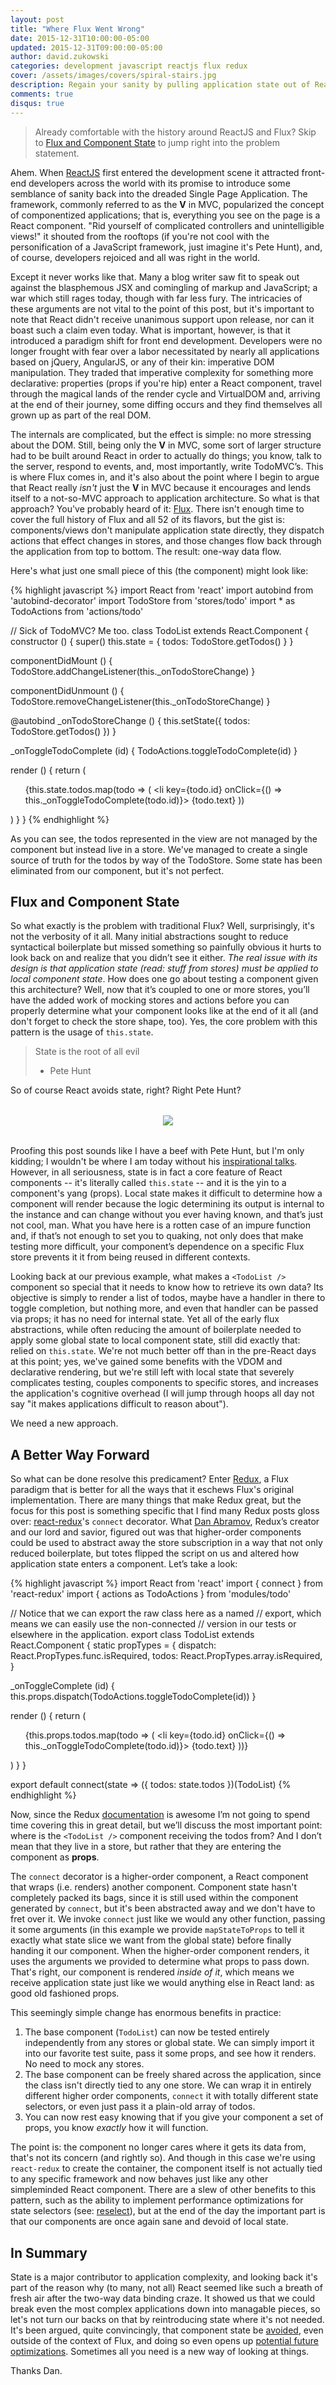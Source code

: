```yaml
---
layout: post
title: "Where Flux Went Wrong"
date: 2015-12-31T10:00:00-05:00
updated: 2015-12-31T09:00:00-05:00
author: david.zukowski
categories: development javascript reactjs flux redux
cover: /assets/images/covers/spiral-stairs.jpg
description: Regain your sanity by pulling application state out of ReactJS components.
comments: true
disqus: true
---
```


> Already comfortable with the history around ReactJS and Flux? Skip to [Flux and Component State](#flux-and-component-state) to jump right into the problem statement.

Ahem. When [ReactJS](https://github.com/facebook/react) first entered the development scene it attracted front-end developers across the world with its promise to introduce some semblance of sanity back into the dreaded Single Page Application. The framework, commonly referred to as the **V** in MVC, popularized the concept of componentized applications; that is, everything you see on the page is a React component. "Rid yourself of complicated controllers and unintelligible views!" it shouted from the rooftops (if you're not cool with the personification of a JavaScript framework, just imagine it's Pete Hunt), and, of course, developers rejoiced and all was right in the world.

Except it never works like that. Many a blog writer saw fit to speak out against the blasphemous JSX and comingling of markup and JavaScript; a war which still rages today, though with far less fury. The intricacies of these arguments are not vital to the point of this post, but it's important to note that React didn't receive unanimous support upon release, nor can it boast such a claim even today. What is important, however, is that it introduced a paradigm shift for front end development. Developers were no longer frought with fear over a labor necessitated by nearly all applications based on jQuery, AngularJS, or any of their kin: imperative DOM manipulation. They traded that imperative complexity for something more declarative: properties (props if you're hip) enter a React component, travel through the magical lands of the render cycle and VirtualDOM and, arriving at the end of their journey, some diffing occurs and they find themselves all grown up as part of the real DOM.

The internals are complicated, but the effect is simple: no more stressing about the DOM. Still, being only the **V** in MVC, some sort of larger structure had to be built around React in order to actually do things; you know, talk to the server, respond to events, and, most importantly, write TodoMVC’s. This is where Flux comes in, and it's also about the point where I begin to argue that React really _isn't_ just the **V** in MVC because it encourages and lends itself to a not-so-MVC approach to application architecture. So what is that approach? You've probably heard of it: [Flux](https://github.com/facebook/flux). There isn't enough time to cover the full history of Flux and all 52 of its flavors, but the gist is: components/views don't manipulate application state directly, they dispatch actions that effect changes in stores, and those changes flow back through the application from top to bottom. The result: one-way data flow.

Here's what just one small piece of this (the component) might look like:

{% highlight javascript %}
import React from 'react'
import autobind from 'autobind-decorator'
import TodoStore from 'stores/todo'
import * as TodoActions from 'actions/todo'

// Sick of TodoMVC? Me too.
class TodoList extends React.Component {
  constructor () {
    super()
    this.state = {
      todos: TodoStore.getTodos()
    }
  }

  componentDidMount () {
    TodoStore.addChangeListener(this._onTodoStoreChange)
  }

  componentDidUnmount () {
    TodoStore.removeChangeListener(this._onTodoStoreChange)
  }

  @autobind
  _onTodoStoreChange () {
    this.setState({
      todos: TodoStore.getTodos()
    })
  }

  _onToggleTodoComplete (id) {
    TodoActions.toggleTodoComplete(id)
  }

  render () {
    return (
      <ul>
        {this.state.todos.map(todo => (
          <li key={todo.id} onClick={() => this._onToggleTodoComplete(todo.id)}>
            {todo.text}
          </li>
        ))
      </ul>
    )
  }
}
{% endhighlight %}

As you can see, the todos represented in the view are not managed by the component but instead live in a store. We've managed to create a single source of truth for the todos by way of the TodoStore. Some state has been eliminated from our component, but it's not perfect.

## Flux and Component State

So what exactly is the problem with traditional Flux? Well, surprisingly, it's not the verbosity of it all. Many initial abstractions sought to reduce syntactical boilerplate but missed something so painfully obvious it hurts to look back on and realize that you didn’t see it either. _The real issue with its design is that application state (read: stuff from stores) must be applied to local component state_. How does one go about testing a component given this architecture? Well, now that it’s coupled to one or more stores, you’ll have the added work of mocking stores and actions before you can properly determine what your component looks like at the end of it all (and don't forget to check the store shape, too). Yes, the core problem with this pattern is the usage of `this.state`.

> State is the root of all evil
> - Pete Hunt

So of course React avoids state, right? Right Pete Hunt?

<div style="text-align:center;margin: 2rem auto;">
  <img src="https://media.giphy.com/media/3xz2BWKBZeM8hNWOFG/giphy.gif"/>
</div>

Proofing this post sounds like I have a beef with Pete Hunt, but I'm only kidding; I wouldn't be where I am today without his [inspirational talks](https://www.youtube.com/watch?v=KtmjkCuV-EU). However, in all seriousness, state is in fact a core feature of React components -- it's literally called `this.state` -- and it is the yin to a component's yang (props). Local state makes it difficult to determine how a component will render because the logic determining its output is internal to the instance and can change without you ever having known, and that’s just not cool, man. What you have here is a rotten case of an impure function and, if that’s not enough to set you to quaking, not only does that make testing more difficult, your component’s dependence on a specific Flux store prevents it it from being reused in different contexts.

Looking back at our previous example, what makes a `<TodoList />` component so special that it needs to know how to retrieve its own data? Its objective is simply to render a list of todos, maybe have a handler in there to toggle completion, but nothing more, and even that handler can be passed via props; it has no need for internal state. Yet all of the early flux abstractions, while often reducing the amount of boilerplate needed to apply some global state to local component state, still did exactly that: relied on `this.state`. We're not much better off than in the pre-React days at this point; yes, we've gained some benefits with the VDOM and declarative rendering, but we're still left with local state that severely complicates testing, couples components to specific stores, and increases the application's cognitive overhead (I will jump through hoops all day not say "it makes applications difficult to reason about").

We need a new approach.

## A Better Way Forward

So what can be done resolve this predicament? Enter [Redux](https://github.com/rackt/redux), a Flux paradigm that is better for all the ways that it eschews Flux's original implementation. There are many things that make Redux great, but the focus for this post is something specific that I find many Redux posts gloss over: [react-redux](https://github.com/rackt/react-redux)'s `connect` decorator. What [Dan Abramov](https://twitter.com/dan_abramov), Redux’s creator and our lord and savior, figured out was that higher-order components could be used to abstract away the store subscription in a way that not only reduced boilerplate, but totes flipped the script on us and altered how application state enters a component. Let’s take a look:

{% highlight javascript %}
import React from 'react'
import { connect } from 'react-redux'
import { actions as TodoActions } from 'modules/todo'

// Notice that we can export the raw class here as a named
// export, which means we can easily use the non-connected
// version in our tests or elsewhere in the application.
export class TodoList extends React.Component {
  static propTypes = {
    dispatch: React.PropTypes.func.isRequired,
    todos: React.PropTypes.array.isRequired,
  }

  _onToggleComplete (id) {
    this.props.dispatch(TodoActions.toggleTodoComplete(id))
  }

  render () {
    return (
      <ul>
        {this.props.todos.map(todo => (
          <li key={todo.id} onClick={() => this._onToggleTodoComplete(todo.id)}>
            {todo.text}
          </li>
        ))}
      </ul>
    )
  }
}

export default connect(state => ({
  todos: state.todos
})(TodoList)
{% endhighlight %}

Now, since the Redux [documentation](http://rackt.org/redux/index.html) is awesome I’m not going to spend time covering this in great detail, but we’ll discuss the most important point: where is the `<TodoList />` component receiving the todos from? And I don’t mean that they live in a store, but rather that they are entering the component as **props**.

The `connect` decorator is a higher-order component, a React component that wraps (i.e. renders) another component. Component state hasn't completely packed its bags, since it is still used within the component generated by `connect`, but it's been abstracted away and we don't have to fret over it. We invoke `connect` just like we would any other function, passing it some arguments (in this example we provide `mapStateToProps` to tell it exactly what state slice we want from the global state) before finally handing it our component. When the higher-order component renders, it uses the arguments we provided to determine what props to pass down. That's right, our component is rendered _inside of it_, which means we receive application state just like we would anything else in React land: as good old fashioned props.

This seemingly simple change has enormous benefits in practice:

  1. The base component (`TodoList`) can now be tested entirely independently from any stores or global state. We can simply import it into our favorite test suite, pass it some props, and see how it renders. No need to mock any stores.
  2. The base component can be freely shared across the application, since the class isn't directly tied to any one store. We can wrap it in entirely different higher order components, `connect` it with totally different state selectors, or even just pass it a plain-old array of todos.
  3. You can now rest easy knowing that if you give your component a set of props, you know _exactly_ how it will function.

The point is: the component no longer cares where it gets its data from, that's not its concern (and rightly so). And though in this case we're using `react-redux` to create the container, the component itself is not actually tied to any specific framework and now behaves just like any other simpleminded React component. There are a slew of other benefits to this pattern, such as the ability to implement performance optimizations for state selectors (see: [reselect](https://github.com/rackt/reselect)), but at the end of the day the important part is that our components are once again sane and devoid of local state.

## In Summary

State is a major contributor to application complexity, and looking back it's part of the reason why (to many, not all) React seemed like such a breath of fresh air after the two-way data binding craze. It showed us that we could break even the most complex applications down into managable pieces, so let's not turn our backs on that by reintroducing state where it's not needed. It's been argued, quite convincingly, that component state be [avoided](http://reactkungfu.com/2015/09/common-react-dot-js-mistakes-unneeded-state/), even outside of the context of Flux, and doing so even opens up [potential future optimizations](https://facebook.github.io/react/blog/2015/10/07/react-v0.14.html#stateless-functional-components). Sometimes all you need is a new way of looking at things.

Thanks Dan.
